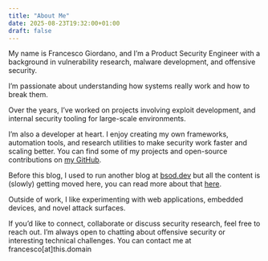 ```yaml
---
title: "About Me"
date: 2025-08-23T19:32:00+01:00
draft: false
---
```


My name is Francesco Giordano, and I’m a Product Security Engineer with a background in vulnerability research, malware development, and offensive security. 

I’m passionate about understanding how systems really work and how to break them.

Over the years, I’ve worked on projects involving exploit development, and internal security tooling for large-scale environments.

I’m also a developer at heart. I enjoy creating my own frameworks, automation tools, and research utilities to make security work faster and scaling better. You can find some of my projects and open-source contributions on [my GitHub](https://github.com/himazawa).

Before this blog, I used to run another blog at [bsod.dev](https://bsod.dev) but all the content is (slowly) getting moved here, you can read more about that [here](/posts/long-time-no-see/).

Outside of work, I like experimenting with web applications, embedded devices, and novel attack surfaces.

If you’d like to connect, collaborate or discuss security research, feel free to reach out. 
I’m always open to chatting about offensive security or interesting technical challenges. You can contact me at francesco[at]this.domain

